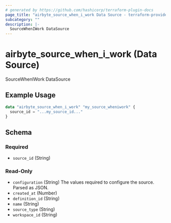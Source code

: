 ```yaml
---
# generated by https://github.com/hashicorp/terraform-plugin-docs
page_title: "airbyte_source_when_i_work Data Source - terraform-provider-airbyte"
subcategory: ""
description: |-
  SourceWhenIWork DataSource
---
```


# airbyte_source_when_i_work (Data Source)

SourceWhenIWork DataSource

## Example Usage

```terraform
data "airbyte_source_when_i_work" "my_source_wheniwork" {
  source_id = "...my_source_id..."
}
```

<!-- schema generated by tfplugindocs -->
## Schema

### Required

- `source_id` (String)

### Read-Only

- `configuration` (String) The values required to configure the source. Parsed as JSON.
- `created_at` (Number)
- `definition_id` (String)
- `name` (String)
- `source_type` (String)
- `workspace_id` (String)
